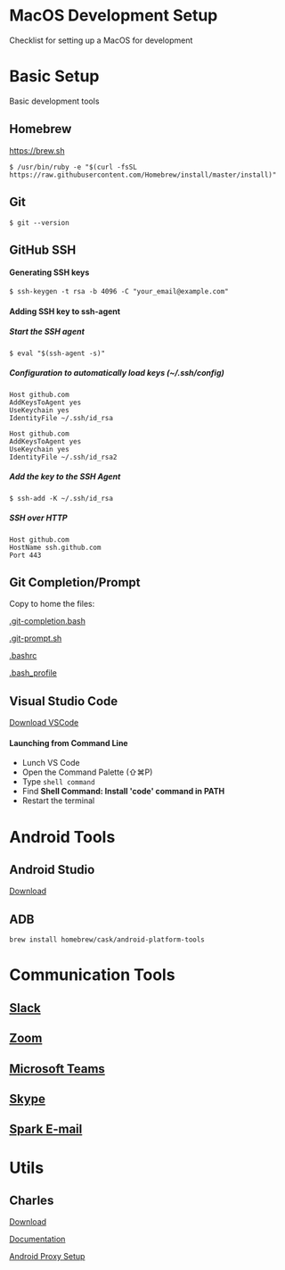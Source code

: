 # MacOS Development Setup

Checklist for setting up a MacOS for development

# Basic Setup

Basic development tools

## Homebrew

https://brew.sh

    $ /usr/bin/ruby -e "$(curl -fsSL https://raw.githubusercontent.com/Homebrew/install/master/install)"

## Git

    $ git --version

## GitHub SSH

#### Generating SSH keys
    $ ssh-keygen -t rsa -b 4096 -C "your_email@example.com"
#### Adding SSH key to ssh-agent
##### Start the SSH agent
    $ eval "$(ssh-agent -s)"
##### Configuration to automatically load keys (~/.ssh/config)
    Host github.com
    AddKeysToAgent yes
    UseKeychain yes
    IdentityFile ~/.ssh/id_rsa
    
    Host github.com
    AddKeysToAgent yes
    UseKeychain yes
    IdentityFile ~/.ssh/id_rsa2

##### Add the key to the SSH Agent
    $ ssh-add -K ~/.ssh/id_rsa
##### SSH over HTTP

    Host github.com
    HostName ssh.github.com
    Port 443

## Git Completion/Prompt

Copy to home the files: 

[.git-completion.bash](https://github.com/Carlos-Ot/mac-setup/blob/master/.git-completion.bash ".git-completion.bash")

[.git-prompt.sh](https://github.com/Carlos-Ot/mac-setup/blob/master/.git-prompt.sh ".git-prompt.sh")

[.bashrc](https://github.com/Carlos-Ot/mac-setup/blob/master/.bashrc ".bashrc")

[.bash_profile](https://github.com/Carlos-Ot/mac-setup/blob/master/.bash_profile ".bash_profile")
    

## Visual Studio Code

[Download VSCode](https://go.microsoft.com/fwlink/?LinkID=534106)

#### Launching from Command Line

 - Lunch VS Code
 - Open the Command Palette (⇧⌘P)
 - Type `shell command`
 - Find **Shell Command: Install 'code' command in PATH** 
 - Restart the terminal

# Android Tools

## Android Studio
[Download](https://developer.android.com/studio/?gclid=CjwKCAjw1dzkBRBWEiwAROVDLCT1k5iv-afp6m9uxP8aL4WZID3yjaMSTf-uRzZYy4zzoqcTV646HBoCwzQQAvD_BwE)

## ADB

    brew install homebrew/cask/android-platform-tools
# Communication Tools
## [Slack](https://itunes.apple.com/app/slack/id803453959?ls=1&mt=12)
## [Zoom](https://zoom.us/client/latest/Zoom.pkg)
## [Microsoft Teams](https://go.microsoft.com/fwlink/p/?linkid=869428)
## [Skype](https://go.skype.com/mac.download)
## [Spark E-mail](https://sparkmailapp.com/pt/download)

# Utils

## Charles
[Download](https://www.charlesproxy.com/download/#)

[Documentation](https://www.charlesproxy.com/documentation/)

[Android Proxy Setup](https://community.tealiumiq.com/t5/Tealium-for-Android/Setting-up-Charles-to-Proxy-your-Android-Device/ta-p/5121)
